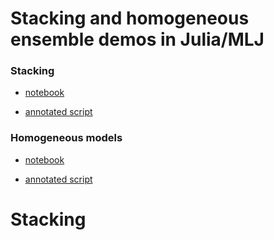 # Stacking and homogeneous ensemble demos in Julia/MLJ


### Stacking

- [notebook](two_model_stack.ipyng)

- [annotated script](two_model_stack.jl)


### Homogeneous models

- [notebook](ensemble.ipyng)

- [annotated script](ensemble.jl)


# Stacking
